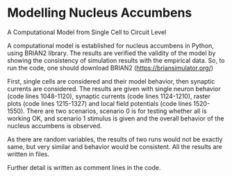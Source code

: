 # Modelling Nucleus Accumbens
A Computational Model from Single Cell to Circuit Level

A computational model is established for nucleus accumbens in Python, using BRIAN2 library. The results are verified the validity of the model by showing the consistency of simulation results with the empirical data. So, to run the code, one should download BRIAN2 (https://briansimulator.org/)

First, single cells are considered and their model behavior, then synaptic currents are considered. The results are given with single neuron behavior (code lines 1048-1120), synaptic currents (code lines 1124-1210), raster plots (code lines 1215-1327) and local field potentials (code lines 1520-1550). There are two scenarios, scenario 0 is for testing whether all is working OK, and scenario 1 stimulus is given and the overall behavior of the nucleus accumbens is observed.

As there are random variables, the results of two runs would not be exactly same, but very similar and behavior would be consistent. All the results are written in files.

 Further detail is written as comment lines in the code.
